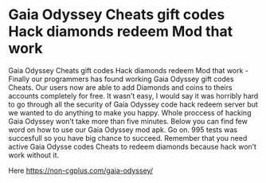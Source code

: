 # Gaia Odyssey Cheats gift codes Hack diamonds redeem Mod that work

Gaia Odyssey Cheats gift codes Hack diamonds redeem Mod that work - Finally our programmers has found working Gaia Odyssey gift codes Cheats. Our users now are able to add Diamonds and coins to theirs accounts completely for free. It wasn’t easy, I would say it was horribly hard to go  through all the security of Gaia Odyssey code hack redeem server but we wanted to do anything to make you happy. Whole proccess of hacking Gaia Odyssey won’t take more than five minutes.  Below you can find few word on how to use our Gaia Odyssey mod apk. Go on. 995 tests was succesfull so you have big chance to succeed. Remember that you need active Gaia Odysse codes Cheats to redeem diamonds because hack won’t work without it.

Here https://non-cgplus.com/gaia-odyssey/


